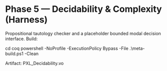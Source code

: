 # Phase 5 — Decidability & Complexity (Harness)

Propositional tautology checker and a placeholder bounded modal decision interface.
Build:

  cd coq
  powershell -NoProfile -ExecutionPolicy Bypass -File .\meta-build.ps1 -Clean

Artifact: PXL_Decidability.vo
